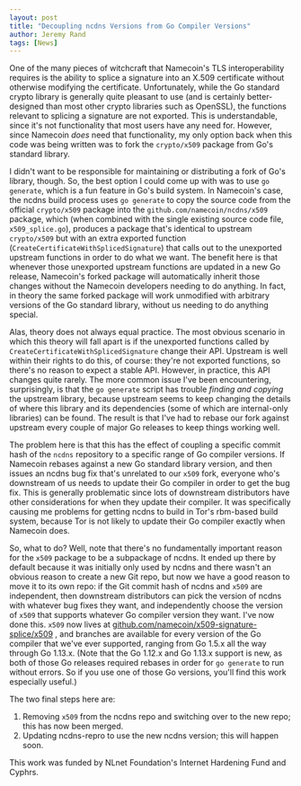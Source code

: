 ```yaml
---
layout: post
title: "Decoupling ncdns Versions from Go Compiler Versions"
author: Jeremy Rand
tags: [News]
---
```


One of the many pieces of witchcraft that Namecoin's TLS interoperability requires is the ability to splice a signature into an X.509 certificate without otherwise modifying the certificate.  Unfortunately, while the Go standard crypto library is generally quite pleasant to use (and is certainly better-designed than most other crypto libraries such as OpenSSL), the functions relevant to splicing a signature are not exported.  This is understandable, since it's not functionality that most users have any need for.  However, since Namecoin *does* need that functionality, my only option back when this code was being written was to fork the `crypto/x509` package from Go's standard library.

I didn't want to be responsible for maintaining or distributing a fork of Go's library, though.  So, the best option I could come up with was to use `go generate`, which is a fun feature in Go's build system.  In Namecoin's case, the ncdns build process uses `go generate` to copy the source code from the official `crypto/x509` package into the `github.com/namecoin/ncdns/x509` package, which (when combined with the single existing source code file, `x509_splice.go`), produces a package that's identical to upstream `crypto/x509` but with an extra exported function (`CreateCertificateWithSplicedSignature`) that calls out to the unexported upstream functions in order to do what we want.  The benefit here is that whenever those unexported upstream functions are updated in a new Go release, Namecoin's forked package will automatically inherit those changes without the Namecoin developers needing to do anything.  In fact, in theory the same forked package will work unmodified with arbitrary versions of the Go standard library, without us needing to do anything special.

Alas, theory does not always equal practice.  The most obvious scenario in which this theory will fall apart is if the unexported functions called by `CreateCertificateWithSplicedSignature` change their API.  Upstream is well within their rights to do this, of course: they're not exported functions, so there's no reason to expect a stable API.  However, in practice, this API changes quite rarely.  The more common issue I've been encountering, surprisingly, is that the `go generate` script has trouble *finding and copying* the upstream library, because upstream seems to keep changing the details of where this library and its dependencies (some of which are internal-only libraries) can be found.  The result is that I've had to rebase our fork against upstream every couple of major Go releases to keep things working well.

The problem here is that this has the effect of coupling a specific commit hash of the `ncdns` repository to a specific range of Go compiler versions.  If Namecoin rebases against a new Go standard library version, and then issues an ncdns bug fix that's unrelated to our `x509` fork, everyone who's downstream of us needs to update their Go compiler in order to get the bug fix.  This is generally problematic since lots of downstream distributors have other considerations for when they update their compiler.  It was specifically causing me problems for getting ncdns to build in Tor's rbm-based build system, because Tor is not likely to update their Go compiler exactly when Namecoin does.

So, what to do?  Well, note that there's no fundamentally important reason for the `x509` package to be a subpackage of ncdns.  It ended up there by default because it was initially only used by ncdns and there wasn't an obvious reason to create a new Git repo, but now we have a good reason to move it to its own repo: if the Git commit hash of ncdns and `x509` are independent, then downstream distributors can pick the version of ncdns with whatever bug fixes they want, and independently choose the version of `x509` that supports whatever Go compiler version they want.  I've now done this.  `x509` now lives at [github.com/namecoin/x509-signature-splice/x509](https://github.com/namecoin/x509-signature-splice/tree/master/x509) , and branches are available for every version of the Go compiler that we've ever supported, ranging from Go 1.5.x all the way through Go 1.13.x.  (Note that the Go 1.12.x and Go 1.13.x support is new, as both of those Go releases required rebases in order for `go generate` to run without errors.  So if you use one of those Go versions, you'll find this work especially useful.)

The two final steps here are:

1. Removing `x509` from the ncdns repo and switching over to the new repo; this has now been merged.
1. Updating ncdns-repro to use the new ncdns version; this will happen soon.

This work was funded by NLnet Foundation's Internet Hardening Fund and Cyphrs.
